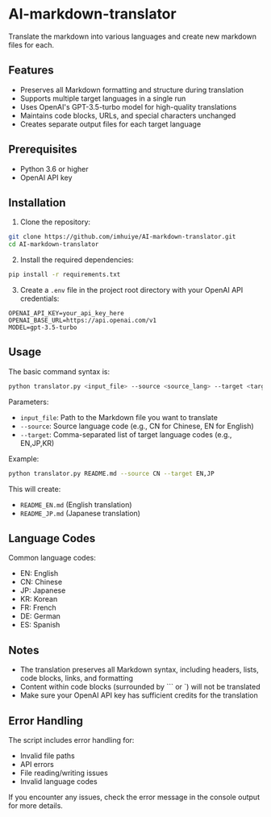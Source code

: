 # AI-markdown-translator
Translate the markdown into various languages and create new markdown files for each.

## Features
- Preserves all Markdown formatting and structure during translation
- Supports multiple target languages in a single run
- Uses OpenAI's GPT-3.5-turbo model for high-quality translations
- Maintains code blocks, URLs, and special characters unchanged
- Creates separate output files for each target language

## Prerequisites
- Python 3.6 or higher
- OpenAI API key

## Installation

1. Clone the repository:
```bash
git clone https://github.com/imhuiye/AI-markdown-translator.git
cd AI-markdown-translator
```

2. Install the required dependencies:
```bash
pip install -r requirements.txt
```

3. Create a `.env` file in the project root directory with your OpenAI API credentials:
```
OPENAI_API_KEY=your_api_key_here
OPENAI_BASE_URL=https://api.openai.com/v1
MODEL=gpt-3.5-turbo
```

## Usage

The basic command syntax is:
```bash
python translator.py <input_file> --source <source_lang> --target <target_langs>
```

Parameters:
- `input_file`: Path to the Markdown file you want to translate
- `--source`: Source language code (e.g., CN for Chinese, EN for English)
- `--target`: Comma-separated list of target language codes (e.g., EN,JP,KR)

Example:
```bash
python translator.py README.md --source CN --target EN,JP
```

This will create:
- `README_EN.md` (English translation)
- `README_JP.md` (Japanese translation)

## Language Codes
Common language codes:
- EN: English
- CN: Chinese
- JP: Japanese
- KR: Korean
- FR: French
- DE: German
- ES: Spanish

## Notes
- The translation preserves all Markdown syntax, including headers, lists, code blocks, links, and formatting
- Content within code blocks (surrounded by ``` or `) will not be translated
- Make sure your OpenAI API key has sufficient credits for the translation

## Error Handling
The script includes error handling for:
- Invalid file paths
- API errors
- File reading/writing issues
- Invalid language codes

If you encounter any issues, check the error message in the console output for more details.
